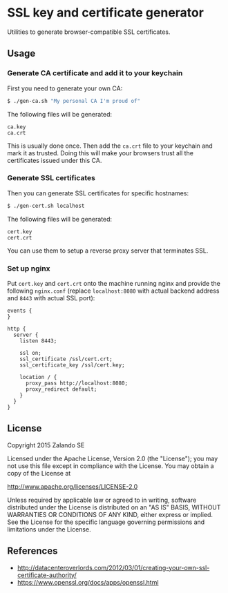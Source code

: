 # SSL key and certificate generator

Utilities to generate browser-compatible SSL certificates.

## Usage

### Generate CA certificate and add it to your keychain

First you need to generate your own CA:
```sh
$ ./gen-ca.sh "My personal CA I'm proud of"
```

The following files will be generated:

```
ca.key
ca.crt
```

This is usually done once. Then add the `ca.crt` file to your keychain and mark it as trusted. Doing this will make your browsers trust all the certificates issued under this CA.

### Generate SSL certificates

Then you can generate SSL certificates for specific hostnames:

```sh
$ ./gen-cert.sh localhost
```

The following files will be generated:

```
cert.key
cert.crt
```

You can use them to setup a reverse proxy server that terminates SSL.

### Set up nginx

Put `cert.key` and `cert.crt` onto the machine running nginx and provide the following `nginx.conf` (replace `localhost:8080` with actual backend address and `8443` with actual SSL port):

```
events {
}

http {
  server {
    listen 8443;

    ssl on;
    ssl_certificate /ssl/cert.crt;
    ssl_certificate_key /ssl/cert.key;

    location / {
      proxy_pass http://localhost:8080;
      proxy_redirect default;
    }
  }
}
```

## License

Copyright 2015 Zalando SE

Licensed under the Apache License, Version 2.0 (the "License"); you may not use this file except in compliance with the License. You may obtain a copy of the License at

http://www.apache.org/licenses/LICENSE-2.0

Unless required by applicable law or agreed to in writing, software distributed under the License is distributed on an "AS IS" BASIS, WITHOUT WARRANTIES OR CONDITIONS OF ANY KIND, either express or implied. See the License for the specific language governing permissions and limitations under the License.

## References

* http://datacenteroverlords.com/2012/03/01/creating-your-own-ssl-certificate-authority/
* https://www.openssl.org/docs/apps/openssl.html
